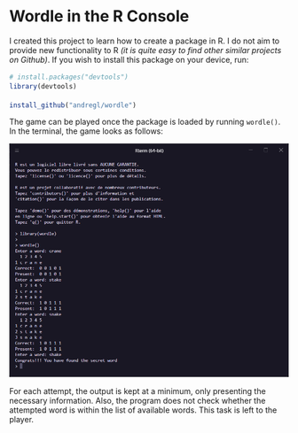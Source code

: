 # Wordle in the R Console

I created this project to learn how to create a package in R. I do not aim to provide new functionality to R *(it is quite easy to find other similar projects on Github)*. If you wish to install this package on your device, run:

```r
# install.packages("devtools") 
library(devtools)

install_github("andregl/wordle")
```

The game can be played once the package is loaded by running ```wordle()```. In the terminal, the game looks as follows:

![Example](img/game.png)

For each attempt, the output is kept at a minimum, only presenting the necessary information. Also, the program does not check whether the attempted word is within the list of available words. This task is left to the player.
